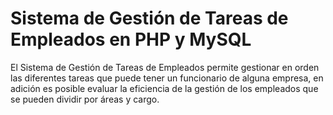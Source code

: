 # Sistema de Gestión de Tareas de Empleados en PHP y MySQL

El Sistema de Gestión de Tareas de Empleados permite gestionar en orden las diferentes tareas que puede tener un funcionario de alguna empresa, en adición es posible evaluar la eficiencia de la gestión de los empleados que se pueden dividir por áreas y cargo.
